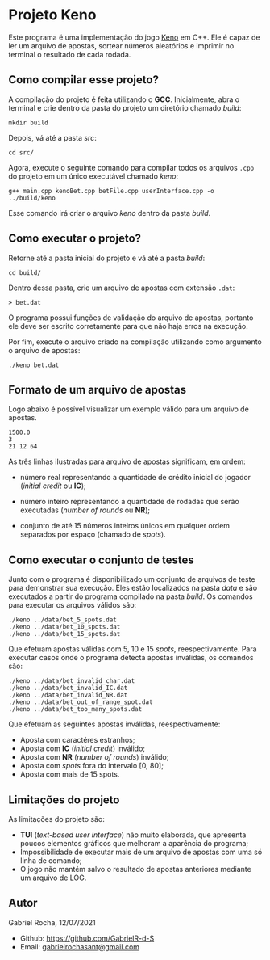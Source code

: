 # Projeto Keno
Este programa é uma implementação do jogo [Keno](https://en.wikipedia.org/wiki/Keno) em C++. Ele é capaz de ler um arquivo de apostas, sortear números aleatórios e imprimir no terminal o resultado de cada rodada.

## Como compilar esse projeto?
A compilação do projeto é feita utilizando o **GCC**.
Inicialmente, abra o terminal e crie dentro da pasta do projeto um diretório chamado _build_:
```
mkdir build
```
Depois, vá até a pasta *src*:
```
cd src/
```
Agora, execute o seguinte comando para compilar todos os arquivos `.cpp` do projeto em um único executável chamado _keno_:
```
g++ main.cpp kenoBet.cpp betFile.cpp userInterface.cpp -o ../build/keno
```
Esse comando irá criar o arquivo _keno_ dentro da pasta _build_.

## Como executar o projeto?
Retorne até a pasta inicial do projeto e vá até a pasta *build*:
```
cd build/
```
Dentro dessa pasta, crie um arquivo de apostas com extensão `.dat`:
```
> bet.dat
```
O programa possui funções de validação do arquivo de apostas, portanto ele deve ser escrito corretamente para que não haja erros na execução.

Por fim, execute o arquivo criado na compilação utilizando como argumento o arquivo de apostas:
```
./keno bet.dat
```

## Formato de um arquivo de apostas
Logo abaixo é possível visualizar um exemplo válido para um arquivo de apostas.
```
1500.0  
3  
21 12 64
```
As três linhas ilustradas para arquivo de apostas significam, em ordem:

-   número real representando a quantidade de crédito inicial do jogador (*initial credit* ou **IC**);

-   número inteiro representando a quantidade de rodadas que serão executadas (*number of rounds* ou **NR**);

-   conjunto de até 15 números inteiros únicos em qualquer ordem separados por espaço (chamado de *spots*).

## Como executar o conjunto de testes
Junto com o programa é disponibilizado um conjunto de arquivos de teste para demonstrar sua execução. Eles estão localizados na pasta _data_ e são executados a partir do programa compilado na pasta _build_.
Os comandos para executar os arquivos válidos são:
```
./keno ../data/bet_5_spots.dat
./keno ../data/bet_10_spots.dat
./keno ../data/bet_15_spots.dat
```
Que efetuam apostas válidas com 5, 10 e 15 _spots_, reespectivamente.
Para executar casos onde o programa detecta apostas inválidas, os comandos são:
```
./keno ../data/bet_invalid_char.dat
./keno ../data/bet_invalid_IC.dat
./keno ../data/bet_invalid_NR.dat
./keno ../data/bet_out_of_range_spot.dat
./keno ../data/bet_too_many_spots.dat
```
Que efetuam as seguintes apostas inválidas, reespectivamente:
- Aposta com caractéres estranhos;
- Aposta com **IC** (_initial credit_) inválido;
- Aposta com **NR** (_number of rounds_) inválido;
- Aposta com _spots_ fora do intervalo [0, 80];
- Aposta com mais de 15 spots.

## Limitações do projeto
As limitações do projeto são:
- **TUI** (_text-based user interface_) não muito elaborada, que apresenta poucos elementos gráficos que melhoram a aparência do programa;
- Impossibilidade de executar mais de um arquivo de apostas com uma só linha de comando;
- O jogo não mantém salvo o resultado de apostas anteriores mediante um arquivo de LOG.

## Autor
Gabriel Rocha, 12/07/2021
- Github: https://github.com/GabrielR-d-S
- Email: gabrielrochasant@gmail.com
